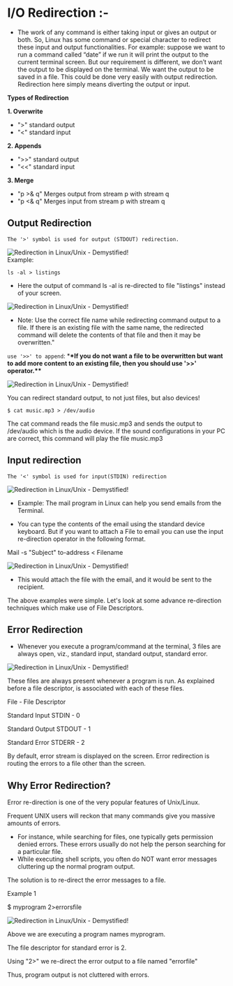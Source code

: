 # I/O Redirection :-

- The work of any command is either taking input or gives an output or both. So, Linux has some command or special character to redirect these input and output functionalities. For example: suppose we want to run a command called “date” if we run it will print the output to the current terminal screen. But our requirement is different, we don’t want the output to be displayed on the terminal. We want the output to be saved in a file. This could be done very easily with output redirection. Redirection here simply means diverting the output or input.

**Types of Redirection**

**1\. Overwrite**

- ">" standard output
- "<" standard input

**2\. Appends**

- ">>" standard output
- "<<" standard input

**3\. Merge**

- "p >& q" Merges output from stream p with stream q
- "p <& q" Merges input from stream p with stream q

## Output Redirection

`The '>' symbol is used for output (STDOUT) redirection.`

![Redirection in Linux/Unix - Demystified!](https://www.guru99.com/images/OutputRedirection.png "Redirection in Linux/Unix - Demystified!")\
Example:

```
ls -al > listings
```

- Here the output of command ls -al is re-directed to file "listings" instead of your screen.

![Redirection in Linux/Unix - Demystified!](https://www.guru99.com/images/al_-l.png "Redirection in Linux/Unix - Demystified!")

- Note: Use the correct file name while redirecting command output to a file. If there is an existing file with the same name, the redirected command will delete the contents of that file and then it may be overwritten."

`use '>>' to append`: \***\*If you do not want a file to be overwritten but want to add more content to an existing file, then you should use '>>' operator.\*\***

![Redirection in Linux/Unix - Demystified!](https://www.guru99.com/images/append.png "Redirection in Linux/Unix - Demystified!")

You can redirect standard output, to not just files, but also devices!

`$ cat music.mp3 > /dev/audio`

The cat command reads the file music.mp3 and sends the output to /dev/audio which is the audio device. If the sound configurations in your PC are correct, this command will play the file music.mp3

## Input redirection

`The '<' symbol is used for input(STDIN) redirection`

![Redirection in Linux/Unix - Demystified!](https://www.guru99.com/images/InputRedirection.png "Redirection in Linux/Unix - Demystified!")

- Example: The mail program in Linux can help you send emails from the Terminal.

- You can type the contents of the email using the standard device keyboard. But if you want to attach a File to email you can use the input re-direction operator in the following format.

Mail -s "Subject" to-address < Filename

![Redirection in Linux/Unix - Demystified!](https://www.guru99.com/images/Email.png "Redirection in Linux/Unix - Demystified!")

- This would attach the file with the email, and it would be sent to the recipient.

The above examples were simple. Let's look at some advance re-direction techniques which make use of File Descriptors.

## Error Redirection

- Whenever you execute a program/command at the terminal, 3 files are always open, viz., standard input, standard output, standard error.

![Redirection in Linux/Unix - Demystified!](https://www.guru99.com/images/Streams.png "Redirection in Linux/Unix - Demystified!")

These files are always present whenever a program is run. As explained before a file descriptor, is associated with each of these files.

File - File Descriptor

Standard Input STDIN - 0

Standard Output STDOUT - 1

Standard Error STDERR - 2

By default, error stream is displayed on the screen. Error redirection is routing the errors to a file other than the screen.

## Why Error Redirection?

Error re-direction is one of the very popular features of Unix/Linux.

Frequent UNIX users will reckon that many commands give you massive amounts of errors.

- For instance, while searching for files, one typically gets permission denied errors. These errors usually do not help the person searching for a particular file.
- While executing shell scripts, you often do NOT want error messages cluttering up the normal program output.

The solution is to re-direct the error messages to a file.

Example 1

$ myprogram 2>errorsfile

![Redirection in Linux/Unix - Demystified!](https://www.guru99.com/images/myprogram.jpg "Redirection in Linux/Unix - Demystified!")

Above we are executing a program names myprogram.

The file descriptor for standard error is 2.

Using "2>" we re-direct the error output to a file named "errorfile"

Thus, program output is not cluttered with errors.
